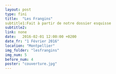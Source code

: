 ```yaml
---
layout: post
type: fini
title:  "Les Frangins"
subtitle1:Fait à partir de notre dossier esquisse
subtitle2:
link: none
date:   2016-02-01 12:00:00 +0200
date_fr: "1 Février 2016"
location: "Montpellier"
img_folder: "lesfrangins"
img_num: 5
before_num: 4
poster: "couverture.jpg"
---
```

